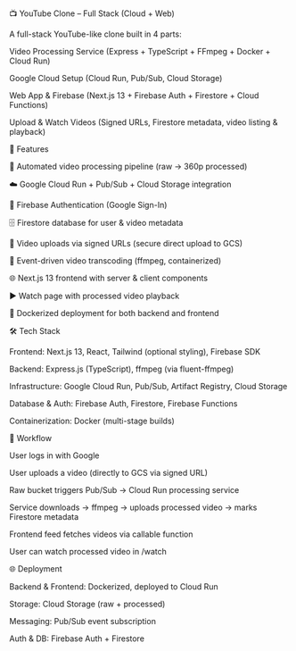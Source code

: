 📺 YouTube Clone – Full Stack (Cloud + Web)

A full-stack YouTube-like clone built in 4 parts:

Video Processing Service (Express + TypeScript + FFmpeg + Docker + Cloud Run)

Google Cloud Setup (Cloud Run, Pub/Sub, Cloud Storage)

Web App & Firebase (Next.js 13 + Firebase Auth + Firestore + Cloud Functions)

Upload & Watch Videos (Signed URLs, Firestore metadata, video listing & playback)



🚀 Features

🔄 Automated video processing pipeline (raw → 360p processed)

☁️ Google Cloud Run + Pub/Sub + Cloud Storage integration

🔑 Firebase Authentication (Google Sign-In)

🗄️ Firestore database for user & video metadata

🎥 Video uploads via signed URLs (secure direct upload to GCS)

📡 Event-driven video transcoding (ffmpeg, containerized)

🌐 Next.js 13 frontend with server & client components

▶️ Watch page with processed video playback

🐳 Dockerized deployment for both backend and frontend



🛠️ Tech Stack

Frontend: Next.js 13, React, Tailwind (optional styling), Firebase SDK

Backend: Express.js (TypeScript), ffmpeg (via fluent-ffmpeg)

Infrastructure: Google Cloud Run, Pub/Sub, Artifact Registry, Cloud Storage

Database & Auth: Firebase Auth, Firestore, Firebase Functions

Containerization: Docker (multi-stage builds)

🧪 Workflow

User logs in with Google

User uploads a video (directly to GCS via signed URL)

Raw bucket triggers Pub/Sub → Cloud Run processing service

Service downloads → ffmpeg → uploads processed video → marks Firestore metadata

Frontend feed fetches videos via callable function

User can watch processed video in /watch



🌐 Deployment

Backend & Frontend: Dockerized, deployed to Cloud Run

Storage: Cloud Storage (raw + processed)

Messaging: Pub/Sub event subscription

Auth & DB: Firebase Auth + Firestore
